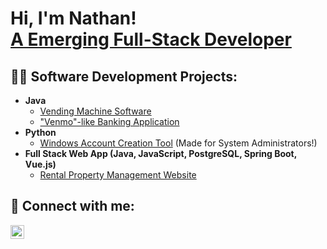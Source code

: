 <h1>Hi, I'm Nathan! <br/><a href="https://www.linkedin.com/in/nathanseldomridge/"> A Emerging Full-Stack Developer</a>
<h2>👨‍💻 Software Development Projects:</h2>

- <b>Java</b>
   - [Vending Machine Software](https://github.com/NathanGitHubCode/VendingMachineSoftwareReadMe)
   - ["Venmo"-like Banking Application](https://github.com/NathanGitHubCode/TenmoBankingApplicationReadMe)
- <b>Python</b>
   - [Windows Account Creation Tool](https://github.com/NathanGitHubCode/Windows-Account-Management-Tool.git) (Made for System Administrators!)
- <b>Full Stack Web App (Java, JavaScript, PostgreSQL, Spring Boot, Vue.js)</b>
   - [Rental Property Management Website](https://github.com/NathanGitHubCode/RentalPropertyManagementWebsiteReadMe)
<h2> 🤳 Connect with me:</h2>

[<img align="left" alt="NathanSeldomridge | LinkedIn" width="22px" src="https://cdn.jsdelivr.net/npm/simple-icons@v3/icons/linkedin.svg" />][linkedin]


[linkedin]: https://linkedin.com/in/nathanseldomridge

